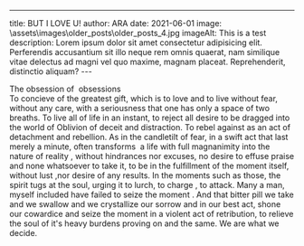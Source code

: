 ---
title: BUT I LOVE U!
author: ARA
date: 2021-06-01
image: \assets\images\older_posts\older_posts_4.jpg
imageAlt: This is a test
description: Lorem ipsum dolor sit amet consectetur adipisicing elit. Perferendis accusantium sit illo neque rem omnis quaerat, nam similique vitae delectus ad magni vel quo maxime, magnam placeat. Reprehenderit, distinctio aliquam?
--- 

The obsession of  obsessions  
To concieve of the greatest gift, which is to love and to live without fear, without any care, with a seriousness that one has only a space of two breaths. To live all of life in an instant, to reject all desire to be dragged into the world of Oblivion of deceit and distraction. To rebel against as an act of detachment and rebellion.
As in the candletilt of fear, in a swift act that last merely a minute, often transforms  a life with full magnanimity into the nature of reality , without hindrances nor excuses, no desire to effuse praise and none whatsoever to take it, to be in the fulfillment of the moment itself, without lust ,nor desire of any results.
In the moments such as those, the spirit tugs at the soul, urging it to lurch, to charge , to attack. Many a man, myself included have failed to seize the moment . And that bitter pill we take and we swallow and we crystallize our sorrow and in our best act, shone our cowardice and seize the moment in a violent act of retribution, to relieve the soul of it's heavy burdens proving on and the same. We are what we decide.